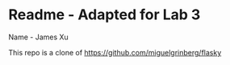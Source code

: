 # Readme - Adapted for Lab 3
Name - James Xu

This repo is a clone of https://github.com/miguelgrinberg/flasky


